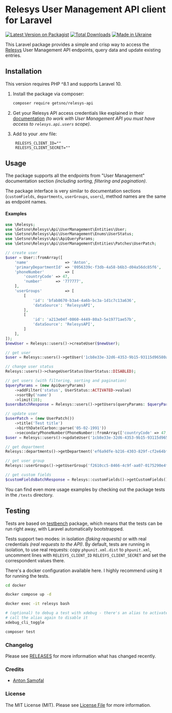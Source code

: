# Relesys User Management API client for Laravel

[![Latest Version on Packagist](https://img.shields.io/packagist/v/getsno/relesys-users.svg?style=flat-square)](https://packagist.org/packages/getsno/relesys-users)
[![Total Downloads](https://img.shields.io/packagist/dt/getsno/relesys-users.svg?style=flat-square)](https://packagist.org/packages/getsno/relesys-users)
[![Made in Ukraine](https://img.shields.io/badge/made_in-ukraine-ffd700.svg?labelColor=0057b7)](https://stand-with-ukraine.pp.ua)

This Laravel package provides a simple and crisp way to access the [Relesys](https://api.relesysapp.net/docs/v1.1/intro) User Management API endpoints, query data and update existing entries.
## Installation

This version requires PHP ^8.1 and supports Laravel 10.

1. Install the package via composer:
   ```bash
   composer require getsno/relesys-api
   ```

2. Get your Relesys API access credentials like explained in their [documentation](https://api.relesysapp.net/docs/v1.1/intro/access)
   _(to work with User Management API you must have access to `relesys.api.users` scope)_.

3. Add to your .env file:
   ```dotenv
    RELESYS_CLIENT_ID=""
    RELESYS_CLIENT_SECRET=""
   ```

## Usage

The package supports all the endpoints from "User Management" documentation section 
_(including sorting, filtering and pagination)_. 

The package interface is very similar to documentation sections (`customFields`, `departments`, `userGroups`, `users`), 
method names are the same as endpoint names.

#### Examples
```php
use \Relesys;
use \Getsno\Relesys\Api\UserManagement\Entities\User;
use \Getsno\Relesys\Api\UserManagement\Enums\UserStatus;
use \Getsno\Relesys\Api\ApiQueryParams;
use \Getsno\Relesys\Api\UserManagement\Entities\Patches\UserPatch;

// create user
$user = User::fromArray([
    'name'                => 'Anton',
    'primaryDepartmentId' => '0956339c-f3db-4a58-b6b3-d04a56dc85f6',
    'phoneNumber'         => [
        'countryCode' => 47,
        'number'      => '777777',
    ],
    'userGroups'          => [
        [
            'id': 'bfab8670-b3a4-4a6b-bc3a-1d1c7c13a636',
            'dataSource': 'RelesysAPI',
        ],
        [
            'id': 'a213e04f-0860-4449-80a3-5e19771ae57b',
            'dataSource': 'RelesysAPI',
        ]
    ],
]);
$newUser = Relesys::users()->createUser($newUser);

// get user
$user = Relesys::users()->getUser('1cb8e33e-32d6-4353-9b15-93115d96580a');

// change user status
Relesys::users()->changeUserStatus(UserStatus::DISABLED);

// get users (with filtering, sorting and pagination)
$queryParams = (new ApiQueryParams)
    ->addFilter('status', UserStatus::ACTIVATED->value)
    ->sortBy('name')
    ->limit(10);
$usersBatchResponse = Relesys::users()->getUsers(queryParams: $queryParams, page: 2);

// update user
$userPatch = (new UserPatch())
    ->title('Test title')
    ->birthDate(Carbon::parse('05-02-1991'))
    ->secondaryPhoneNumber(PhoneNumber::fromArray(['countryCode' => 47, 'number' => '777777']));
$user = Relesys::users()->updateUser('1cb8e33e-32d6-4353-9b15-93115d96580a', $userPatch);

// get department
Relesys::departments()->getDepartment('ef6a9dfe-b216-4303-829f-cf2e64bf72a1');

// get user group
Relesys::userGroups()->getUserGroup('f2610cc5-8466-4c9f-aa07-0175290e4f37');

// get custom fields
$customFieldsBatchResponse = Relesys::customFields()->getCustomFields();
```

You can find even more usage examples by checking out the package tests in the `/tests` directory.

## Testing

Tests are based on [testbench](https://github.com/orchestral/testbench) package, 
which means that the tests can be run right away, with Laravel automatically bootstrapped.

Tests support two modes: in isolation _(faking requests)_ or with real credentials
_(real requests to the API)_.
By default, tests are running in isolation, 
to use real requests: copy `phpunit.xml.dist` to `phpunit.xml`, uncomment lines with `RELESYS_CLIENT_ID`
`RELESYS_CLIENT_SECRET` and set the correspondent values there.

There's a docker configuration available here. I highly recommend using it for running the tests.

```bash
cd docker

docker compose up -d

docker exec -it relesys bash

# (optional) to debug a test with xdebug - there's an alias to activate it
# call the alias again to disable it 
xdebug_cli_toggle

composer test
```

### Changelog

Please see [RELEASES](https://github.com/getsno/relesys-users/releases) for more information what has changed recently.

### Credits

- [Anton Samofal](https://github.com/asamofal)

### License

The MIT License (MIT). Please see [License File](LICENSE.md) for more information.
